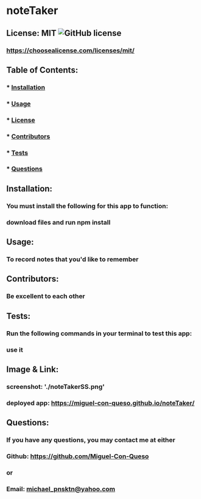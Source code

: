 
  # noteTaker

  ## License: MIT  ![GitHub license](https://img.shields.io/github/license/Naereen/StrapDown.js.svg)
  ### https://choosealicense.com/licenses/mit/

  ## Table of Contents:
  ###  * [Installation](#installation)
  ###  * [Usage](#usage)
  ###  * [License](#license)
  ###  * [Contributors](#contributors)
  ###  * [Tests](#tests)
  ###  * [Questions](#questions)

  ## Installation:
  ### You must install the following for this app to function:
  ### download files and run npm install

  ## Usage:
  ### To record notes that you'd like to remember

  ## Contributors:
  ### Be excellent to each other

  ## Tests:
  ### Run the following commands in your terminal to test this app:
  ### use it

  ## Image & Link:
  ### screenshot: './noteTakerSS.png'
  ### deployed app: https://miguel-con-queso.github.io/noteTaker/

  ## Questions:
  ### If you have any questions, you may contact me at either
  ### Github: https://github.com/Miguel-Con-Queso
  ### or
  ### Email: michael_pnsktn@yahoo.com

